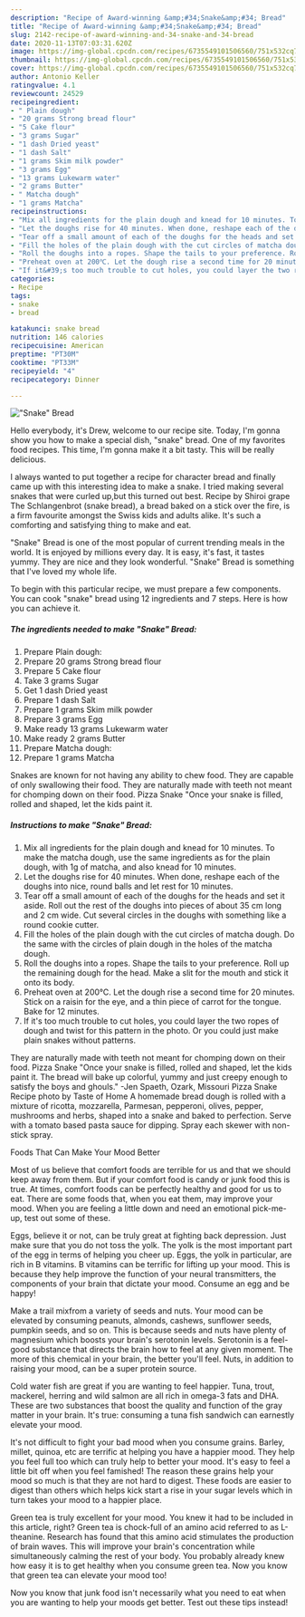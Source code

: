 ```yaml
---
description: "Recipe of Award-winning &amp;#34;Snake&amp;#34; Bread"
title: "Recipe of Award-winning &amp;#34;Snake&amp;#34; Bread"
slug: 2142-recipe-of-award-winning-and-34-snake-and-34-bread
date: 2020-11-13T07:03:31.620Z
image: https://img-global.cpcdn.com/recipes/6735549101506560/751x532cq70/snake-bread-recipe-main-photo.jpg
thumbnail: https://img-global.cpcdn.com/recipes/6735549101506560/751x532cq70/snake-bread-recipe-main-photo.jpg
cover: https://img-global.cpcdn.com/recipes/6735549101506560/751x532cq70/snake-bread-recipe-main-photo.jpg
author: Antonio Keller
ratingvalue: 4.1
reviewcount: 24529
recipeingredient:
- " Plain dough"
- "20 grams Strong bread flour"
- "5 Cake flour"
- "3 grams Sugar"
- "1 dash Dried yeast"
- "1 dash Salt"
- "1 grams Skim milk powder"
- "3 grams Egg"
- "13 grams Lukewarm water"
- "2 grams Butter"
- " Matcha dough"
- "1 grams Matcha"
recipeinstructions:
- "Mix all ingredients for the plain dough and knead for 10 minutes. To make the matcha dough, use the same ingredients as for the plain dough, with 1g of matcha, and also knead for 10 minutes."
- "Let the doughs rise for 40 minutes. When done, reshape each of the doughs into nice, round balls and let rest for 10 minutes."
- "Tear off a small amount of each of the doughs for the heads and set it aside. Roll out the rest of the doughs into pieces of about 35 cm long and 2 cm wide. Cut several circles in the doughs with something like a round cookie cutter."
- "Fill the holes of the plain dough with the cut circles of matcha dough. Do the same with the circles of plain dough in the holes of the matcha dough."
- "Roll the doughs into a ropes. Shape the tails to your preference. Roll up the remaining dough for the head. Make a slit for the mouth and stick it onto its body."
- "Preheat oven at 200℃. Let the dough rise a second time for 20 minutes. Stick on a raisin for the eye, and a thin piece of carrot for the tongue. Bake for 12 minutes."
- "If it&#39;s too much trouble to cut holes, you could layer the two ropes of dough and twist for this pattern in the photo. Or you could just make plain snakes without patterns."
categories:
- Recipe
tags:
- snake
- bread

katakunci: snake bread 
nutrition: 146 calories
recipecuisine: American
preptime: "PT30M"
cooktime: "PT33M"
recipeyield: "4"
recipecategory: Dinner

---
```



![&#34;Snake&#34; Bread](https://img-global.cpcdn.com/recipes/6735549101506560/751x532cq70/snake-bread-recipe-main-photo.jpg)

Hello everybody, it's Drew, welcome to our recipe site. Today, I'm gonna show you how to make a special dish, &#34;snake&#34; bread. One of my favorites food recipes. This time, I'm gonna make it a bit tasty. This will be really delicious.

I always wanted to put together a recipe for character bread and finally came up with this interesting idea to make a snake. I tried making several snakes that were curled up,but this turned out best. Recipe by Shiroi grape The Schlangenbrot (snake bread), a bread baked on a stick over the fire, is a firm favourite amongst the Swiss kids and adults alike. It&#39;s such a comforting and satisfying thing to make and eat.

&#34;Snake&#34; Bread is one of the most popular of current trending meals in the world. It is enjoyed by millions every day. It is easy, it's fast, it tastes yummy. They are nice and they look wonderful. &#34;Snake&#34; Bread is something that I've loved my whole life.


To begin with this particular recipe, we must prepare a few components. You can cook &#34;snake&#34; bread using 12 ingredients and 7 steps. Here is how you can achieve it.

<!--inarticleads1-->

##### The ingredients needed to make &#34;Snake&#34; Bread:

1. Prepare  Plain dough:
1. Prepare 20 grams Strong bread flour
1. Prepare 5 Cake flour
1. Take 3 grams Sugar
1. Get 1 dash Dried yeast
1. Prepare 1 dash Salt
1. Prepare 1 grams Skim milk powder
1. Prepare 3 grams Egg
1. Make ready 13 grams Lukewarm water
1. Make ready 2 grams Butter
1. Prepare  Matcha dough:
1. Prepare 1 grams Matcha


Snakes are known for not having any ability to chew food. They are capable of only swallowing their food. They are naturally made with teeth not meant for chomping down on their food. Pizza Snake &#34;Once your snake is filled, rolled and shaped, let the kids paint it. 

<!--inarticleads2-->

##### Instructions to make &#34;Snake&#34; Bread:

1. Mix all ingredients for the plain dough and knead for 10 minutes. To make the matcha dough, use the same ingredients as for the plain dough, with 1g of matcha, and also knead for 10 minutes.
1. Let the doughs rise for 40 minutes. When done, reshape each of the doughs into nice, round balls and let rest for 10 minutes.
1. Tear off a small amount of each of the doughs for the heads and set it aside. Roll out the rest of the doughs into pieces of about 35 cm long and 2 cm wide. Cut several circles in the doughs with something like a round cookie cutter.
1. Fill the holes of the plain dough with the cut circles of matcha dough. Do the same with the circles of plain dough in the holes of the matcha dough.
1. Roll the doughs into a ropes. Shape the tails to your preference. Roll up the remaining dough for the head. Make a slit for the mouth and stick it onto its body.
1. Preheat oven at 200℃. Let the dough rise a second time for 20 minutes. Stick on a raisin for the eye, and a thin piece of carrot for the tongue. Bake for 12 minutes.
1. If it&#39;s too much trouble to cut holes, you could layer the two ropes of dough and twist for this pattern in the photo. Or you could just make plain snakes without patterns.


They are naturally made with teeth not meant for chomping down on their food. Pizza Snake &#34;Once your snake is filled, rolled and shaped, let the kids paint it. The bread will bake up colorful, yummy and just creepy enough to satisfy the boys and ghouls.&#34; -Jen Spaeth, Ozark, Missouri Pizza Snake Recipe photo by Taste of Home A homemade bread dough is rolled with a mixture of ricotta, mozzarella, Parmesan, pepperoni, olives, pepper, mushrooms and herbs, shaped into a snake and baked to perfection. Serve with a tomato based pasta sauce for dipping. Spray each skewer with non-stick spray. 

Foods That Can Make Your Mood Better


Most of us believe that comfort foods are terrible for us and that we should keep away from them. But if your comfort food is candy or junk food this is true. At times, comfort foods can be perfectly healthy and good for us to eat. There are some foods that, when you eat them, may improve your mood. When you are feeling a little down and need an emotional pick-me-up, test out some of these.

Eggs, believe it or not, can be truly great at fighting back depression. Just make sure that you do not toss the yolk. The yolk is the most important part of the egg in terms of helping you cheer up. Eggs, the yolk in particular, are rich in B vitamins. B vitamins can be terrific for lifting up your mood. This is because they help improve the function of your neural transmitters, the components of your brain that dictate your mood. Consume an egg and be happy!

Make a trail mixfrom a variety of seeds and nuts. Your mood can be elevated by consuming peanuts, almonds, cashews, sunflower seeds, pumpkin seeds, and so on. This is because seeds and nuts have plenty of magnesium which boosts your brain's serotonin levels. Serotonin is a feel-good substance that directs the brain how to feel at any given moment. The more of this chemical in your brain, the better you'll feel. Nuts, in addition to raising your mood, can be a super protein source.

Cold water fish are great if you are wanting to feel happier. Tuna, trout, mackerel, herring and wild salmon are all rich in omega-3 fats and DHA. These are two substances that boost the quality and function of the gray matter in your brain. It's true: consuming a tuna fish sandwich can earnestly elevate your mood. 

It's not difficult to fight your bad mood when you consume grains. Barley, millet, quinoa, etc are terrific at helping you have a happier mood. They help you feel full too which can truly help to better your mood. It's easy to feel a little bit off when you feel famished! The reason these grains help your mood so much is that they are not hard to digest. These foods are easier to digest than others which helps kick start a rise in your sugar levels which in turn takes your mood to a happier place.

Green tea is truly excellent for your mood. You knew it had to be included in this article, right? Green tea is chock-full of an amino acid referred to as L-theanine. Research has found that this amino acid stimulates the production of brain waves. This will improve your brain's concentration while simultaneously calming the rest of your body. You probably already knew how easy it is to get healthy when you consume green tea. Now you know that green tea can elevate your mood too!

Now you know that junk food isn't necessarily what you need to eat when you are wanting to help your moods get better. Test out  these tips  instead!

